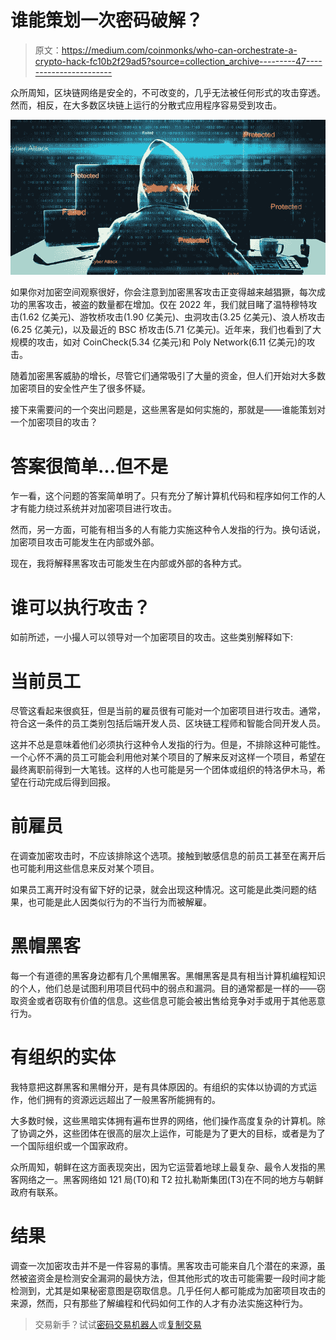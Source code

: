 # 谁能策划一次密码破解？

> 原文：<https://medium.com/coinmonks/who-can-orchestrate-a-crypto-hack-fc10b2f29ad5?source=collection_archive---------47----------------------->

众所周知，区块链网络是安全的，不可改变的，几乎无法被任何形式的攻击穿透。然而，相反，在大多数区块链上运行的分散式应用程序容易受到攻击。

![](img/f59c1d33a5801f87eb7a51716afe46a3.png)

如果你对加密空间观察很好，你会注意到加密黑客攻击正变得越来越猖獗，每次成功的黑客攻击，被盗的数量都在增加。仅在 2022 年，我们就目睹了温特穆特攻击(1.62 亿美元)、游牧桥攻击(1.90 亿美元)、虫洞攻击(3.25 亿美元)、浪人桥攻击(6.25 亿美元)，以及最近的 BSC 桥攻击(5.71 亿美元)。近年来，我们也看到了大规模的攻击，如对 CoinCheck(5.34 亿美元)和 Poly Network(6.11 亿美元)的攻击。

随着加密黑客威胁的增长，尽管它们通常吸引了大量的资金，但人们开始对大多数加密项目的安全性产生了很多怀疑。

接下来需要问的一个突出问题是，这些黑客是如何实施的，那就是——谁能策划对一个加密项目的攻击？

# 答案很简单…但不是

乍一看，这个问题的答案简单明了。只有充分了解计算机代码和程序如何工作的人才有能力绕过系统并对加密项目进行攻击。

然而，另一方面，可能有相当多的人有能力实施这种令人发指的行为。换句话说，加密项目攻击可能发生在内部或外部。

现在，我将解释黑客攻击可能发生在内部或外部的各种方式。

# 谁可以执行攻击？

如前所述，一小撮人可以领导对一个加密项目的攻击。这些类别解释如下:

# 当前员工

尽管这看起来很疯狂，但是当前的雇员很有可能对一个加密项目进行攻击。通常，符合这一条件的员工类别包括后端开发人员、区块链工程师和智能合同开发人员。

这并不总是意味着他们必须执行这种令人发指的行为。但是，不排除这种可能性。一个心怀不满的员工可能会利用他对某个项目的了解来反对这样一个项目，希望在最终离职前得到一大笔钱。这样的人也可能是另一个团体或组织的特洛伊木马，希望在行动完成后得到回报。

# 前雇员

在调查加密攻击时，不应该排除这个选项。接触到敏感信息的前员工甚至在离开后也可能利用这些信息来反对某个项目。

如果员工离开时没有留下好的记录，就会出现这种情况。这可能是此类问题的结果，也可能是此人因类似行为的不当行为而被解雇。

# 黑帽黑客

每一个有道德的黑客身边都有几个黑帽黑客。黑帽黑客是具有相当计算机编程知识的个人，他们总是试图利用项目代码中的弱点和漏洞。目的通常都是一样的——窃取资金或者窃取有价值的信息。这些信息可能会被出售给竞争对手或用于其他恶意行为。

# 有组织的实体

我特意把这群黑客和黑帽分开，是有具体原因的。有组织的实体以协调的方式运作，他们拥有的资源远远超出了一般黑客所能拥有的。

大多数时候，这些黑暗实体拥有遍布世界的网络，他们操作高度复杂的计算机。除了协调之外，这些团体在很高的层次上运作，可能是为了更大的目标，或者是为了一个国际组织或一个国家政府。

众所周知，朝鲜在这方面表现突出，因为它运营着地球上最复杂、最令人发指的黑客网络之一。黑客网络如 121 局(T0)和 T2 拉扎勒斯集团(T3)在不同的地方与朝鲜政府有联系。

# 结果

调查一次加密攻击并不是一件容易的事情。黑客攻击可能来自几个潜在的来源，虽然被盗资金是检测安全漏洞的最快方法，但其他形式的攻击可能需要一段时间才能检测到，尤其是如果秘密意图是窃取信息。几乎任何人都可能成为加密项目攻击的来源，然而，只有那些了解编程和代码如何工作的人才有办法实施这种行为。

> 交易新手？试试[密码交易机器人](/coinmonks/crypto-trading-bot-c2ffce8acb2a)或[复制交易](/coinmonks/top-10-crypto-copy-trading-platforms-for-beginners-d0c37c7d698c)